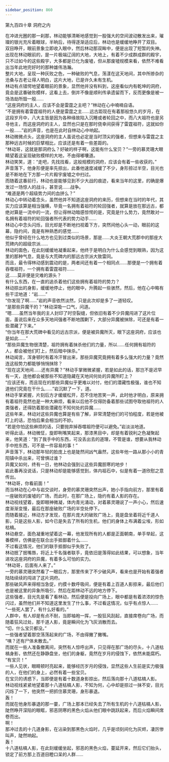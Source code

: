 ```yaml
---
sidebar_position: 860
---
```

 第九百四十章 洞府之内


在冲进光圈的那一刹那，林动能够清晰地感觉到一股强大的空间波动散发出来，璀璨的银光充斥着眼球，半晌后，待得逐渐适应后，林动也是缓缓地睁开了双目。  
双目睁开，眼前景象立即收入眼中，然后林动那双眸中，便是出现了短暂的失神。  
出现在林动眼前的，是一片极端辽阔的大地，大地上，有着不少成群成群的殿宇，只不过如今的这些殿宇，大多都是已化为废墟，但从那废墟规模来看，依然不难看出当年此地完好时的那种雄伟浩瀚。  
整片大地，呈现一种灰败之色，一种破败的气息，荡漾在这天地间，其中所掺杂的沧桑与古老让得人明白，这片大地，已是许久未有生机。  
林动有点错愕地望着眼前的景象，显然他并没有料到，这座看似内有乾坤的洞府，竟会是这番破败模样，这看上去，倒并不像是顺利传承遗留而下，反而更像是被一场浩劫所毁一般……  
“这座洞府的主人，应该不会是雷霆之主吧？”林动在心中喃喃自语。  
“不是拥有着雷霆祖符的人便是雷霆之主……远古距现在有着那般悠久的岁月，在这段岁月中，八大主皆是因为各种缘故陷入沉睡或者轮回之中，而八大祖符也是另寻他主，而这座洞府的主人，显然也只是在那时侥幸间获得了雷霆祖符，这就如你一般……”岩的声音，也是在此时自林动心中响起。  
林动微微点头，这座洞府的主人虽说也必定是当时顶尖的强者，但想来与雷霆之主那种远古时候的巨擘相比，应该还是有着一些差距的。  
“林动哥，这就是那洞府么？好破的样子啊，这能有什么宝贝？”一旁的慕灵珊大眼睛望着这呈现破败模样的大地，不由得嘟囔道。  
林动笑笑，道：“走吧，先找找看，这般规模的洞府，应该会有着一些收获的。”  
声音落下，他身形便是率先掠出，此番他速度减缓了不少，身形掠过半空，目光也是不断地在下方那一片片殿宇废墟之中扫过。  
而随着这番前行，林动也是能够见到不少大战的痕迹，看来当年的这里，的确是爆发过一场惊人的战斗，甚至说……战争。  
“难道是两个超级势力间的血拼么？”  
林动心中转动着念头，虽然他并不知道这座洞府的来历，但想来在当时的年代，其实力应该算是相当强横，毕竟一名拥有着祖符的轮回强者，就算是放在那远古，都绝对算是一流中的一流，但让得林动暗感惊愕的是，究竟是什么势力，竟然敢对一名拥有着祖符的轮回强者所代表的势力动手……  
林动心中念头闪烁，目光却是不断地扫视着下方，突然间他心头一动，眼前的这幕，隐约间，竟是有种熟悉的感觉……  
他似乎曾经在什么地方也见到过类似的场景，那是……大炎王朝大荒郡中的那座大荒碑内的超级宗派……  
林动的面色，在此刻缓缓地凝重起来，他终于是明白为什么会感觉到眼熟，因为这里的那种气息，竟是与大荒碑内的那远古宗派大致雷同。  
而且，最令得林动感到震动的是，两者间还有着一个相同点……那便是一个拥有着吞噬祖符，一个拥有着雷霆祖符……  
这……莫非便是灾难的源头？  
有什么东西，在一直的追杀着他们这些拥有着祖符的势力？  
林动掠出的身影，缓缓地停止，他的眼中，升腾起一些骇然，然后，他在心中略有些干涩地道：“岩……”  
“你发现了啊……”岩的声音依然淡然，只是此次却是多了一道轻叹。  
“是那些异魔干的？”林动深吸一口气，问道。  
“嗯……虽然当年我的主人封印了时空裂缝，但依旧有着不少异魔闯进了这片位面，虽说后来在众多天地间强者不断地围剿下，大部分异魔被抹除，可还是有着一些潜藏了下来。”  
“你当年在那大荒碑中看见的远古宗派，便是被异魔所灭，眼下这座洞府，应该也是如此……”  
“那些异魔生物很清楚，祖符拥有着抹杀他们的力量，所以……任何拥有祖符的人，都会被他们盯上，然后暗中抹杀。”  
林动闻言，浑身顿时有着冷汗冒出来，那些异魔究竟拥有着多么强大的力量？竟然连这般势力都能够悄悄抹除？  
“现在这天地间……还有异魔？”林动手掌微微紧握，若是如此的话，那岂不是迟早有一天，连他都会被那些不知道隐藏在天地间何处的异魔所盯上？  
“应该还有，而且现在的那些异魔似乎更难以对付，他们的潜藏性极强，谁也不知道他们究竟在干什么……”岩沉默了一下，道。  
林动手掌紧握，片刻后方才缓缓松开，忍不住地苦笑一声，此时他才明白，原来拥有着祖符竟然也是一种大麻烦，看来以后他不仅得防备着那些试图夺取他祖符的人类强者，还得防着那些潜藏在不知何处的异魔……  
这些年来，林动对这些异魔也算是有些了解，非常清楚他们的可怕程度，若是他被盯上的话，恐怕后果会相当的不妙。  
“若是你怕这些麻烦的话，只要抛弃掉吞噬祖符便可以避免。”岩淡淡地道。  
听得此话，林动微怔，旋即咧嘴笑起来，那漆黑目中，却是有着锐利之色凝聚起来，他笑道：“到了我手中的东西，可没丢出去的道理，不管是谁，想要从我林动手中抢东西，可不是一件容易的事！”  
声音落下，林动那年轻的脸庞上也是陡然间凶气盎然，这些年他一路从那小小的青阳镇中杀出来，可曾惧过谁？  
异魔又如何，终有一日，他林动会强到让这些异魔胆寒的地步！  
岩此番再没说话，只是林动却是能够感觉到，体内祖石中，似是有着一道欣慰之意传出。  
“林动哥，你看前面！”  
而当林动在心中与岩交谈时，身旁的慕灵珊突然出声，她小手指向前方，那里有着一座破败的废墟的广场，而此时，在那广场上，隐约有着人影的存在。  
林动视线望着，旋即眼神微凝，体内青光涌动，对着慕灵珊说了一声小心，然后速度渐渐变慢，最后在那座破败广场的半空处停下。  
而随着接近，林动方才发现，在那片庞大的破败广场上，竟是盘坐着将近千道人影，只是这些人影，如今已是失去了所有的生机，他们的身体上布满着尘埃，形如枯槁。  
林动悬空，面色凝重地望着这一幕，他发现所有的人都是正面朝南，单手举起，这番模样，仿佛是在联合出手抵御着什么……  
不过看这情况，他们的联手抵御似乎失败了。  
林动抿了抿嘴唇，将近上千名强者联手，竟依旧是落得如此结果，可以想象，当年进攻这座洞府的异魔，有着多么可怕的实力。  
“林动哥，后面有人来了。”  
一旁的慕灵珊突然看了一眼后方，那里传来了不少破风声，看来也是开始有着强者陆陆续续的闯进了这片洞府。  
那些破风声来得相当急促，约摸十数呼吸间，便是有着上百道人影掠来，最后他们也是被这里的异象所吸引，然后在距林动不远的地方停下。  
这些强者，目光先是看了看林动，然后便是投向广场上，眼中都是有着浓浓的惊色闪过，虽然他们并不知道这里发生了什么事，不过看这情况，似乎有点惊人……  
“一些死人罢了，有什么好看的。”  
人群中，有人却是有点不耐，当即袖袍一挥，一股狂风刮起，直接席卷向广场，而随着狂风过处，那千道人影，竟是瞬间化为飞灰消散而去。  
“切，什么宝贝都没。”  
一些强者望着那空荡荡起来的广场，不由得撇了撇嘴。  
“咦？还有尸体未散去。”  
而就在一些人准备撤离间，突然有人惊呼出声，只见得在那广场的尽头，十八道枯槁身影，依然还在静静盘坐，他们的身躯，竟然在岁月的侵蚀下，依然未能腐朽。  
“有宝贝！”  
一些人见状，眼睛顿时亮起来，能够经历岁月的侵蚀，显然这些人生前是实力极强的人，在他们的身上，必然有着一些宝贝。  
在宝贝的诱惑下，当即便是有着十数道身影掠出，然后落向那十八道枯槁人影。  
林动视线紧紧地望着那十八道枯槁人影，不知为何，心中却是掠过一抹不安，目光闪烁了一下，他突然一把抓住慕灵珊，身形暴退。  
轰！  
而就在他身形暴退的那一霎，广场上那本已经失去了所有生机的十八道枯槁人影，陡然睁开深陷的眼眶，邪恶阴寒的黑色火焰从他们眼中跳跃起来，而后火焰瞬间席卷而出。  
啊！  
那冲过去的十几道身影，在沾染到那黑色火焰时，几乎是顷刻间化为灰烬，凄厉惨叫声，陡然响起。  
轰！  
十八道枯槁人影，在此刻缓缓坐起，邪恶的黑色火焰，蔓延开来，然后它们抬头，锁定了前方那上百道目瞪口呆的人群……  
  
  
